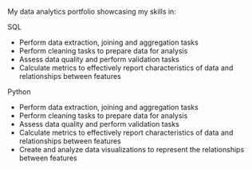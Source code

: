 My data analytics portfolio showcasing my skills in:

SQL
- Perform data extraction, joining and aggregation tasks
- Perform cleaning tasks to prepare data for analysis
- Assess data quality and perform validation tasks
- Calculate metrics to effectively report characteristics of data and relationships between features

Python
- Perform data extraction, joining and aggregation tasks
- Perform cleaning tasks to prepare data for analysis
- Assess data quality and perform validation tasks
- Calculate metrics to effectively report characteristics of data and relationships between features
- Create and analyze data visualizations to represent the relationships between features

